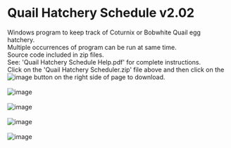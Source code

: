# Quail Hatchery Schedule  v2.02
Windows program to keep track of Coturnix or Bobwhite Quail egg hatchery.<BR>
Multiple occurrences of program can be run at same time.   
Source code included in zip files.<BR>
See: 'Quail Hatchery Schedule Help.pdf' for complete instructions.<BR>
Click on the 'Quail Hatchery Scheduler.zip' file above and then click on the ![image](https://github.com/inwtx/QuailHatcherySchedule/assets/32821617/b2b1d8dc-c2b9-48d7-a425-92c5a9c05f46)
button on the right side of page to download.
<BR>  
![image](https://github.com/inwtx/QuailHatcherySchedule/assets/32821617/315a0a9a-083f-464d-9314-c44564519bf8)
<BR><BR>
![image](https://github.com/inwtx/QuailHatcherySchedule/assets/32821617/260fc68a-4356-4874-9d6d-95544a536f87)
<BR><BR>
![image](https://github.com/inwtx/QuailHatcherySchedule/assets/32821617/5c12e156-1e07-45ad-b3a2-926330cea3ad)
<BR><BR>
![image](https://github.com/inwtx/QuailHatcherySchedule/assets/32821617/bc80dfbb-1de7-4407-ad9e-224d6c98484a)
<BR>
<BR>
  
